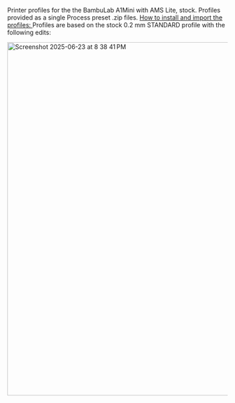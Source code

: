 Printer profiles for the the BambuLab A1Mini with AMS Lite, stock. Profiles provided as a single Process preset .zip files. 
[How to install and import the profiles: ](https://wiki.bambulab.com/en/bambu-studio/export-filament)
Profiles are based on the stock 0.2 mm STANDARD profile with the following edits:

<img width="808" alt="Screenshot 2025-06-23 at 8 38 41 PM" src="https://github.com/user-attachments/assets/be949b77-0e00-4c8f-a708-a58977be2803" />
